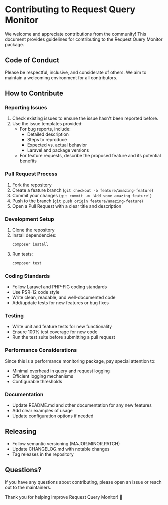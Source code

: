# Contributing to Request Query Monitor

We welcome and appreciate contributions from the community! This document provides guidelines for contributing to the Request Query Monitor package.

## Code of Conduct

Please be respectful, inclusive, and considerate of others. We aim to maintain a welcoming environment for all contributors.

## How to Contribute

### Reporting Issues

1. Check existing issues to ensure the issue hasn't been reported before.
2. Use the issue templates provided:
   - For bug reports, include:
     - Detailed description
     - Steps to reproduce
     - Expected vs. actual behavior
     - Laravel and package versions
   - For feature requests, describe the proposed feature and its potential benefits

### Pull Request Process

1. Fork the repository
2. Create a feature branch (`git checkout -b feature/amazing-feature`)
3. Commit your changes (`git commit -m 'Add some amazing feature'`)
4. Push to the branch (`git push origin feature/amazing-feature`)
5. Open a Pull Request with a clear title and description

### Development Setup

1. Clone the repository
2. Install dependencies:
   ```bash
   composer install
   ```
3. Run tests:
   ```bash
   composer test
   ```

### Coding Standards

- Follow Laravel and PHP-FIG coding standards
- Use PSR-12 code style
- Write clean, readable, and well-documented code
- Add/update tests for new features or bug fixes

### Testing

- Write unit and feature tests for new functionality
- Ensure 100% test coverage for new code
- Run the test suite before submitting a pull request

### Performance Considerations

Since this is a performance monitoring package, pay special attention to:
- Minimal overhead in query and request logging
- Efficient logging mechanisms
- Configurable thresholds

### Documentation

- Update README.md and other documentation for any new features
- Add clear examples of usage
- Update configuration options if needed

## Releasing

- Follow semantic versioning (MAJOR.MINOR.PATCH)
- Update CHANGELOG.md with notable changes
- Tag releases in the repository

## Questions?

If you have any questions about contributing, please open an issue or reach out to the maintainers.

Thank you for helping improve Request Query Monitor! 🚀
